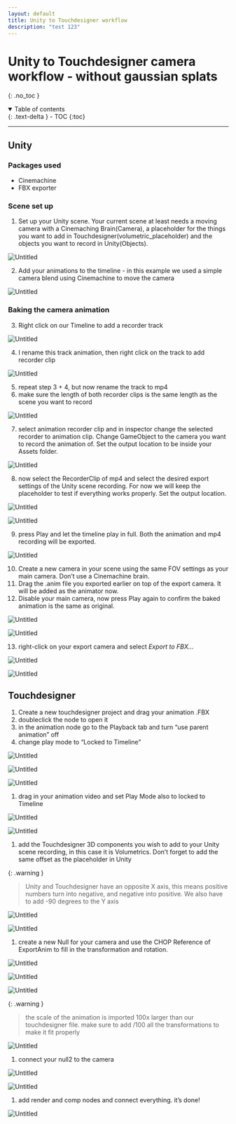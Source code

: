 ```yaml
---
layout: default
title: Unity to Touchdesigner workflow
description: "test 123"
---
```


# Unity to Touchdesigner camera workflow - without gaussian splats
{: .no_toc }

<details open markdown="block">
  <summary>
    Table of contents
  </summary>
  {: .text-delta }
- TOC
{:toc}
</details>

 ---

## Unity

### Packages used

- Cinemachine
- FBX exporter

### Scene set up

1. Set up your Unity scene. Your current scene at least needs a moving camera with a Cinemaching Brain(Camera), a placeholder for the things you want to add in Touchdesigner(volumetric_placeholder) and the objects you want to record in Unity(Objects).

![Untitled](unity2td/Untitled.png)

2. Add your animations to the timeline - in this example we used a simple camera blend using Cinemachine to move the camera

![Untitled](unity2td/Untitled%201.png)

### Baking the camera animation

3. Right click on our Timeline to add a recorder track

![Untitled](unity2td/Untitled%202.png)

4. I rename this track animation, then right click on the track to add recorder clip

![Untitled](unity2td/Untitled%203.png)

5. repeat step 3 + 4, but now rename the track to mp4
6. make sure the length of both recorder clips is the same length as the scene you want to record

![Untitled](unity2td/Untitled%204.png)

7. select animation recorder clip and in inspector change the selected recorder to animation clip. Change GameObject to the camera you want to record the animation of. Set the output location to be inside your Assets folder.

![Untitled](unity2td/Untitled%205.png)

8. now select the RecorderClip of mp4 and select the desired export settings of the Unity scene recording. For now we will keep the placeholder to test if everything works properly. Set the output location.

![Untitled](unity2td/Untitled%206.png)

![Untitled](unity2td/Untitled%207.png)

9. press Play and let the timeline play in full. Both the animation and mp4 recording will be exported.

![Untitled](unity2td/Untitled%208.png)

10. Create a new camera in your scene using the same FOV settings as your main camera. Don’t use a Cinemachine brain. 
11. Drag the .anim file you exported earlier on top of the export camera. It will be added as the animator now. 
12. Disable your main camera, now press Play again to confirm the baked animation is the same as original.

![Untitled](unity2td/Untitled%209.png)

![Untitled](unity2td/Untitled%2010.png)

13. right-click on your export camera and select *Export to FBX…*

![Untitled](unity2td/Untitled%2011.png)

![Untitled](unity2td/Untitled%2012.png)

## Touchdesigner

1. Create a new touchdesigner project and drag your animation .FBX
2. doubleclick the node to open it
3. in the animation node go to the Playback tab and turn “use parent animation” off
4. change play mode to “Locked to Timeline”

![Untitled](unity2td/Untitled%2013.png)

![Untitled](unity2td/Untitled%2014.png)

![Untitled](unity2td/Untitled%2015.png)

1. drag in your animation video and set Play Mode also to locked to Timeline

![Untitled](unity2td/Untitled%2016.png)

![Untitled](unity2td/Untitled%2017.png)

1. add the Touchdesigner 3D components you wish to add to your Unity scene recording, in this case it is Volumetrics. Don’t forget to add the same offset as the placeholder in Unity 

{: .warning }
> Unity and Touchdesigner have an opposite X axis, this means positive numbers turn into negative, and negative into positive. We also have to add -90 degrees to the Y axis

![Untitled](unity2td/Untitled%2018.png)

![Untitled](unity2td/Untitled%2019.png)

1. create a new Null for your camera and use the CHOP Reference of ExportAnim to fill in the transformation and rotation.

![Untitled](unity2td/Untitled%2020.png)

![Untitled](unity2td/Untitled%2021.png)

![Untitled](unity2td/Untitled%2022.png)


{: .warning }
> the scale of the animation is imported 100x larger than our touchdesigner file. make sure to add /100 all the transformations to make it fit properly

![Untitled](unity2td/Untitled%2023.png)


1. connect your null2 to the camera

![Untitled](unity2td/Untitled%2024.png)

![Untitled](unity2td/Untitled%2025.png)

1. add render and comp nodes and connect everything. it’s done!

![Untitled](unity2td/Untitled%2026.png)